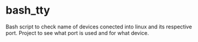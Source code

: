 # bash_tty
Bash script to check name of devices conected into linux and its respective port.
Project to see what port is used and for what device.
